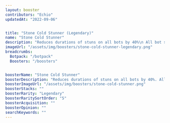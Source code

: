 ```yaml
---
layout: booster
contributors: "Echio"
updatedAt: "2022-09-06"


title: "Stone Cold Stunner (Legendary)"
name: "Stone Cold Stunner"
description: "Reduces durations of stuns on all bots by 40%\n All bot stun attacks duration increased by 24%"
imageUrl: "/assets/img/boosters/stone-cold-stunner-legendary.png"
breadcrumbs:
  Botpack: "/botpack"
  Boosters: "/boosters"


boosterName: "Stone Cold Stunner"
boosterDescription: "Reduces durations of stuns on all bots by 40%. All bot stun attacks duration increased by 24%"
boosterImageUrl: "/assets/img/boosters/stone-cold-stunner.png"
boosterStacks: ""
boosterRarity: "Legendary"
boosterRaritySortOrder: "5"
boosterAcquisition: ""
boosterOpinion: ""
searchKeywords: ""
---
```


